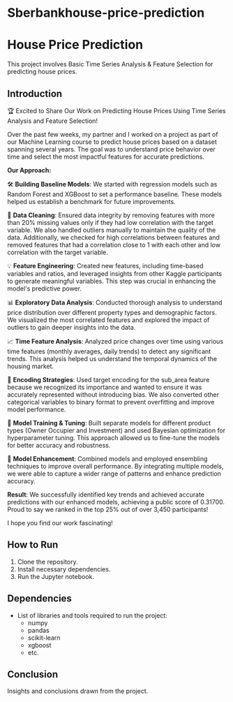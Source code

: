 # Sberbankhouse-price-prediction
# House Price Prediction

This project involves Basic Time Series Analysis & Feature Selection for predicting house prices.

## Introduction
🏆 Excited to Share Our Work on Predicting House Prices Using Time Series Analysis and Feature Selection!

Over the past few weeks, my partner and I worked on a project as part of our Machine Learning course to predict house prices based on a dataset spanning several years. The goal was to understand price behavior over time and select the most impactful features for accurate predictions.

**Our Approach:**

🛠️ **Building Baseline Models**: We started with regression models such as Random Forest and XGBoost to set a performance baseline. These models helped us establish a benchmark for future improvements.

🧹 **Data Cleaning**: Ensured data integrity by removing features with more than 20% missing values only if they had low correlation with the target variable. We also handled outliers manually to maintain the quality of the data. Additionally, we checked for high correlations between features and removed features that had a correlation close to 1 with each other and low correlation with the target variable.

💡 **Feature Engineering**: Created new features, including time-based variables and ratios, and leveraged insights from other Kaggle participants to generate meaningful variables. This step was crucial in enhancing the model's predictive power.

📊 **Exploratory Data Analysis**: Conducted thorough analysis to understand price distribution over different property types and demographic factors. We visualized the most correlated features and explored the impact of outliers to gain deeper insights into the data.

📈 **Time Feature Analysis**: Analyzed price changes over time using various time features (monthly averages, daily trends) to detect any significant trends. This analysis helped us understand the temporal dynamics of the housing market.

🔢 **Encoding Strategies**: Used target encoding for the sub_area feature because we recognized its importance and wanted to ensure it was accurately represented without introducing bias. We also converted other categorical variables to binary format to prevent overfitting and improve model performance.

🎯 **Model Training & Tuning**: Built separate models for different product types (Owner Occupier and Investment) and used Bayesian optimization for hyperparameter tuning. This approach allowed us to fine-tune the models for better accuracy and robustness.

🚀 **Model Enhancement**: Combined models and employed ensembling techniques to improve overall performance. By integrating multiple models, we were able to capture a wider range of patterns and enhance prediction accuracy.

**Result**: We successfully identified key trends and achieved accurate predictions with our enhanced models, achieving a public score of 0.31700. Proud to say we ranked in the top 25% out of over 3,450 participants!

I hope you find our work fascinating!

## How to Run
1. Clone the repository.
2. Install necessary dependencies.
3. Run the Jupyter notebook.

## Dependencies
- List of libraries and tools required to run the project:
  - numpy
  - pandas
  - scikit-learn
  - xgboost
  - etc.

## Conclusion
Insights and conclusions drawn from the project.

